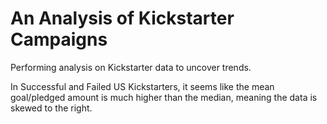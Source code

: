 # An Analysis of Kickstarter Campaigns
Performing analysis on Kickstarter data to uncover trends.

In Successful and Failed US Kickstarters, it seems like the mean goal/pledged amount is much higher than the median, meaning the data is skewed to the right. 
